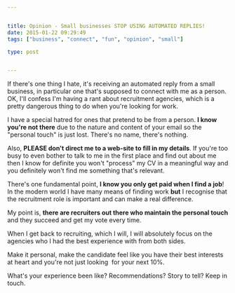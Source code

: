```yaml
---


title: Opinion - Small businesses STOP USING AUTOMATED REPLIES!
date: 2015-01-22 09:29:49
tags: ["business", "connect", "fun", "opinion", "small"]

type: post


---
```

If there's one thing I hate, it's receiving an automated reply from a
small business, in particular one that's supposed to connect with me as
a person. OK, I'll confess I'm having a rant about recruitment agencies,
which is a pretty dangerous thing to do when you're looking for work.

I have a special hatred for ones that pretend to be from a person. **I
know you're not there** due to the nature and content of your email so
the "personal touch" is just lost. There's no name, there's nothing.

Also, **PLEASE don't direct me to a web-site to fill in my details**. If
you're too busy to even bother to talk to me in the first place and find
out about me then I know for definite you won't "process" my CV in a
meaningful way and you definitely won't find me something that's
relevant.

There's one fundamental point, **I know you only get paid when I find a
job**! In the modern world I have many means of finding work **but** I
recognise that the recruitment role is important and can make a real
difference.

My point is, **there are recruiters out there who maintain the personal
touch** and they succeed and get my vote every time.

When I get back to recruiting, which I will, I will absolutely focus on
the agencies who I had the best experience with from both sides.

Make it personal, make the candidate feel like you have their best
interests at heart and you're not just looking  for your next 10%.

What's your experience been like? Recommendations? Story to tell? Keep
in touch.
